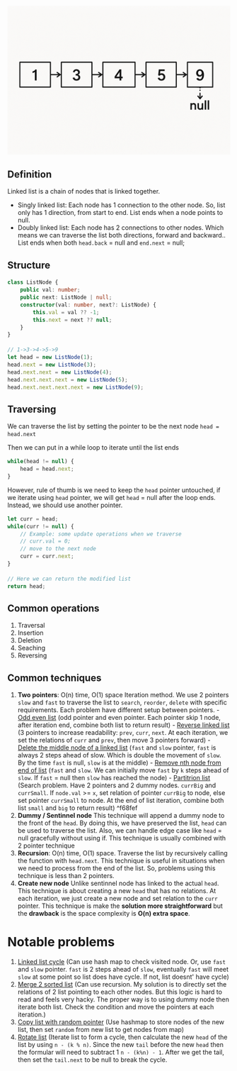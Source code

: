 ![linked-list.png](https://raw.githubusercontent.com/punkrocker178/notes-vault/refs/heads/main/img/linked-list.png)

## Definition
Linked list is a chain of nodes that is linked together.
- Singly linked list: Each node has 1 connection to the other node. So, list only has 1 direction, from start to end. List ends when a node points to null.
- Doubly linked list: Each node has 2 connections to other nodes. Which means we can traverse the list both directions, forward and backward.. List ends when both `head.back` = null and `end.next` = null;

## Structure
```typescript
class ListNode {
	public val: number;
	public next: ListNode | null;
	constructor(val: number, next?: ListNode) {
		this.val = val ?? -1;
		this.next = next ?? null;
	}
}

// 1->3->4->5->9
let head = new ListNode(1);
head.next = new ListNode(3);
head.next.next = new ListNode(4);
head.next.next.next = new ListNode(5);
head.next.next.next.next = new ListNode(9);
```

## Traversing
We can traverse the list by setting the pointer to be the next node
`head = head.next`

Then we can put in a while loop to iterate until the list ends
```typescript
while(head != null) {
	head = head.next;
}
```

However, rule of thumb is we need to keep the `head` pointer untouched, if we iterate using `head` pointer, we will get `head` = null after the loop ends.
Instead, we should use another pointer.
```typescript
let curr = head;
while(curr != null) {
	// Example: some update operations when we traverse
	// curr.val = 0;
	// move to the next node
	curr = curr.next;
}

// Here we can return the modified list
return head;
```

## Common operations
1. Traversal
2. Insertion
3. Deletion
4. Seaching
5. Reversing

## Common techniques
1. **Two pointers**: O(n) time, O(1) space
	Iteration method. We use 2 pointers `slow` and `fast` to traverse the list to `search`, `reorder`, `delete` with specific requirements. Each problem have different setup between pointers. 
		- [Odd even list](https://leetcode.com/problems/odd-even-linked-list) (odd pointer and even pointer. Each pointer skip 1 node, after iteration end, combine both list to return result)
		- [Reverse linked list](https://leetcode.com/problems/reverse-linked-list) (3 pointers to increase readability: `prev`, `curr`, `next`. At each iteration, we set the relations of `curr` and `prev`, then move 3 pointers forward)
		- [Delete the middle node of a linked list](https://leetcode.com/problems/delete-the-middle-node-of-a-linked-list) (`fast` and `slow` pointer, `fast` is always 2 steps ahead of slow. Which is double the movement of `slow`. By the time `fast` is null, `slow` is at the middle)
		- [Remove nth node from end of list](https://leetcode.com/problems/remove-nth-node-from-end-of-list) (`fast` and `slow`. We can initially move `fast` by `k` steps ahead of `slow`. If `fast` = null then  `slow` has reached the node)
		- [Partitrion list](https://leetcode.com/problems/partition-list ) (Search problem. Have 2 pointers and 2 dummy nodes. `currBig` and `currSmall`. If `node.val` >= `x`, set relation of pointer `currBig` to node, else set pointer `currSmall` to node. At the end of list iteration, combine both list `small` and `big` to return result) ^f68fef
2. **Dummy / Sentinnel node**
	This technique will append a dummy node to the front of the `head`. By doing this, we have preserved the list, `head` can be used to traverse the list. Also, we can handle edge case like `head` = null gracefully without using if. This technique is usually combined with 2 pointer technique
3. **Recursion**: O(n) time, O(1) space.
	Traverse the list by recursively calling the function with `head.next`. This technique is useful in situations when we need to process from the end of the list. So, problems using this technique is less than 2 pointers.
4. **Create new node**
	Unlike sentinnel node has linked to the actual `head`. This technique is about creating a new `head` that has no relations. At each iteration, we just create a new node and set relation to the `curr` pointer. This technique is make the **solution more straightforward** but the **drawback** is the space complexity is **O(n) extra space**.

# Notable problems
1. [Linked list cycle](https://leetcode.com/problems/linked-list-cycle) (Can use hash map to check visited node. Or, use `fast` and `slow` pointer. `fast` is 2 steps ahead of `slow`, eventually `fast` will meet `slow` at some point so list does have cycle. If not, list doesnt' have cycle)
2. [Merge 2 sorted list](https://leetcode.com/problems/merge-two-sorted-lists) (Can use recursion. My solution is to directly set the relations of 2 list pointing to each other nodes. But this logic is hard to read and feels very hacky. The proper way is to using dummy node then iterate both list. Check the condition and move the pointers at each iteration.)
3. [Copy list with random pointer](https://leetcode.com/problems/copy-list-with-random-pointer/) (Use hashmap to store nodes of the new list, then set `random` from new list to get nodes from map)
4. [Rotate list](https://leetcode.com/problems/rotate-list) (Iterate list to form a cycle, then calculate the new `head` of the list by using `n - (k % n)`. Since the new `tail` before the new `head`  then the formular will need to subtract 1 `n - (k%n) - 1`. After we get the tail, then set the `tail.next` to be null to break the cycle.